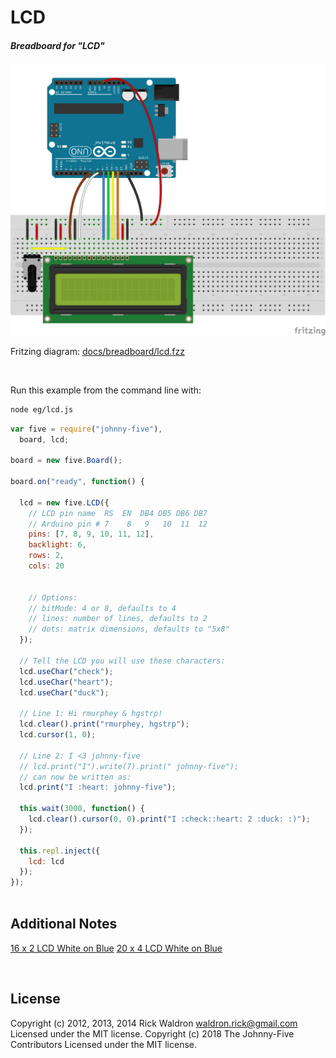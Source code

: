 <!--remove-start-->

# LCD

<!--remove-end-->






##### Breadboard for "LCD"



![docs/breadboard/lcd.png](breadboard/lcd.png)<br>

Fritzing diagram: [docs/breadboard/lcd.fzz](breadboard/lcd.fzz)

&nbsp;




Run this example from the command line with:
```bash
node eg/lcd.js
```


```javascript
var five = require("johnny-five"),
  board, lcd;

board = new five.Board();

board.on("ready", function() {

  lcd = new five.LCD({
    // LCD pin name  RS  EN  DB4 DB5 DB6 DB7
    // Arduino pin # 7    8   9   10  11  12
    pins: [7, 8, 9, 10, 11, 12],
    backlight: 6,
    rows: 2,
    cols: 20


    // Options:
    // bitMode: 4 or 8, defaults to 4
    // lines: number of lines, defaults to 2
    // dots: matrix dimensions, defaults to "5x8"
  });

  // Tell the LCD you will use these characters:
  lcd.useChar("check");
  lcd.useChar("heart");
  lcd.useChar("duck");

  // Line 1: Hi rmurphey & hgstrp!
  lcd.clear().print("rmurphey, hgstrp");
  lcd.cursor(1, 0);

  // Line 2: I <3 johnny-five
  // lcd.print("I").write(7).print(" johnny-five");
  // can now be written as:
  lcd.print("I :heart: johnny-five");

  this.wait(3000, function() {
    lcd.clear().cursor(0, 0).print("I :check::heart: 2 :duck: :)");
  });

  this.repl.inject({
    lcd: lcd
  });
});



```








## Additional Notes
[16 x 2 LCD White on Blue](http://www.hacktronics.com/LCDs/16-x-2-LCD-White-on-Blue/flypage.tpl.html)
[20 x 4 LCD White on Blue](http://www.hacktronics.com/LCDs/20-x-4-LCD-White-on-Blue/flypage.tpl.html)

&nbsp;

<!--remove-start-->

## License
Copyright (c) 2012, 2013, 2014 Rick Waldron <waldron.rick@gmail.com>
Licensed under the MIT license.
Copyright (c) 2018 The Johnny-Five Contributors
Licensed under the MIT license.

<!--remove-end-->
